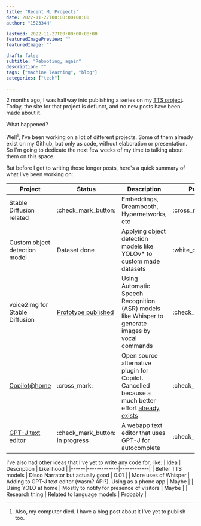 ```yaml
---
title: "Recent ML Projects"
date: 2022-11-27T00:00:00+08:00
author: "152334H"

lastmod: 2022-11-27T00:00:00+08:00
featuredImagePreview: ""
featuredImage: ""

draft: false
subtitle: "Rebooting, again"
description: ""
tags: ["machine learning", "blog"]
categories: ["tech"]

---
```


2 months ago, I was halfway into publishing a series on my [TTS project](/disco-narrator). Today, the site for that project is defunct, and no new posts have been made about it.

What happened?

<!--more-->

Well<sup>1</sup>, I've been working on a lot of different projects. Some of them already exist on my Github, but only as code, without elaboration or presentation. So I'm going to dedicate the next few weeks of my time to talking about them on this space.

But before I get to writing those longer posts, here's a quick summary of what I've been working on:

| Project | Status | Description | Publishing |
|---------|--------|-------------|------------|
| Stable Diffusion related | :check_mark_button: | Embeddings, Dreambooth, Hypernetworks, etc | :cross_mark: |
| Custom object detection model | Dataset done | Applying object detection models like YOLOv* to custom made datasets | :white_question_mark: |
| voice2img for Stable Diffusion | [Prototype published](https://github.com/152334H/sd-webui-whisper) | Using Automatic Speech Recognition (ASR) models like Whisper to generate images by vocal commands | :check_mark_button: |
| [Copilot@home](https://github.com/152334H/Copilot-at-home) | :cross_mark: | Open source alternative plugin for Copilot. Cancelled because a much better effort [already exists](https://github.com/moyix/fauxpilot) | :check_mark_button: |
| [GPT-J text editor](https://github.com/152334H/gpt-j-editor) | :check_mark_button: in progress | A webapp text editor that uses GPT-J for autocomplete | :check_mark_button: |

I've also had other ideas that I've yet to write any code for, like:
| Idea | Description | Likelihood |
|------|-------------|------------|
| Better TTS models | Disco Narrator but actually good | 0.01 | 
| More uses of Whisper | Adding to GPT-J text editor (wasm? API?). Using as a phone app | Maybe |
| Using YOLO at home | Mostly to notify for presence of visitors | Maybe |
| Research thing | Related to language models | Probably |


---

1. Also, my computer died. I have a blog post about it I've yet to publish too.
